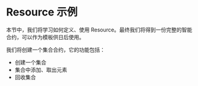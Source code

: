 # Resource 示例

本节中，我们将学习如何定义、使用 Resource。最终我们将得到一份完整的智能合约，可以作为模板供日后使用。

我们将创建一个集合合约，它的功能包括：

- 创建一个集合
- 集合中添加、取出元素
- 回收集合


<!-- 为了更好地理解本章，建议您使用 Move IDE（在入门章节中已经介绍过）并在其中运行所有这些模块和脚本。Move IDE 可以高亮显示可能的错误，并将自动与标准库同步，帮助我们使用正确的函数和地址。


项目的目录结构为：

```
modules/
    Collection.move
scripts/
    use_collection.move
.mvconfig.json
```

.mvconfig中的推荐配置为：

```json
{
    "sender": "0x1",
    "network": "diem"
}
``` -->

